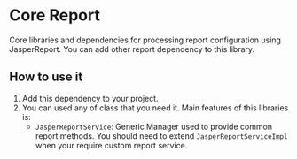 # Core Report
Core libraries and dependencies for processing report configuration using JasperReport. You can add other report dependency to this library.

## How to use it
1. Add this dependency to your project.
2. You can used any of class that you need it. Main features of this libraries is:
   - `JasperReportService`: Generic Manager used to provide common report methods. You should need to extend `JasperReportServiceImpl` when your require custom report service.
